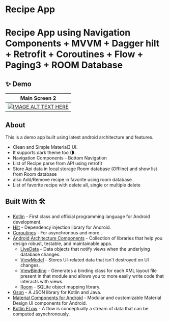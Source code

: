 # Recipe App  

# Recipe App using Navigation Components + MVVM + Dagger hilt + Retrofit + Coroutines + Flow + Paging3 + ROOM Database 


## ✨ Demo
|  Main Screen 2 |
|:-:|
 | [![IMAGE ALT TEXT HERE](https://img.youtube.com/vi/-jj_j2oNEGA/0.jpg)](https://www.youtube.com/watch?v=-jj_j2oNEGA) |

## About
This is a demo app built using latest android architecture and features.
- Clean and Simple Material3 UI.
- It supports dark theme too 🌗.
- Navigation Components - Bottom Navigation 
- List of Recipe parse from API using retrofit 
- Store Api data in local storage Room database (Offline) and show list from Room database
- also Add/Remove recipe in favorite using room database
- List of favorite recipe with delete all, single or multiple delete

## Built With 🛠
- [Kotlin](https://kotlinlang.org/) - First class and official programming language for Android development.
- [Hilt](https://developer.android.com/training/dependency-injection/hilt-jetpack) - Dependency injection library for Android.
- [Coroutines](https://kotlinlang.org/docs/reference/coroutines-overview.html) - For asynchronous and more..
- [Android Architecture Components](https://developer.android.com/topic/libraries/architecture) - Collection of libraries that help you design robust, testable, and maintainable apps.
  - [LiveData](https://developer.android.com/topic/libraries/architecture/livedata) - Data objects that notify views when the underlying database changes.
  - [ViewModel](https://developer.android.com/topic/libraries/architecture/viewmodel) - Stores UI-related data that isn't destroyed on UI changes.
  - [ViewBinding](https://developer.android.com/topic/libraries/view-binding) - Generates a binding class for each XML layout file present in that module and allows you to more easily write code that interacts with views.
  - [Room](https://developer.android.com/topic/libraries/architecture/room) - SQLite object mapping library.
- [Gson](https://github.com/google/gson) - A JSON library for Kotlin and Java.
- [Material Components for Android](https://github.com/material-components/material-components-android) - Modular and customizable Material Design UI components for Android.
- [Kotlin FLow](https://developer.android.com/kotlin/flow) -  A flow is conceptually a stream of data that can be computed asynchronously.

